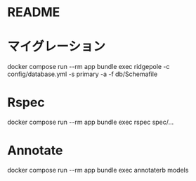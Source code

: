 # README


# マイグレーション
docker compose run --rm app bundle exec ridgepole -c config/database.yml -s primary -a -f db/Schemafile

# Rspec
docker compose run --rm app bundle exec rspec spec/...

# Annotate
docker compose run --rm app bundle exec annotaterb models